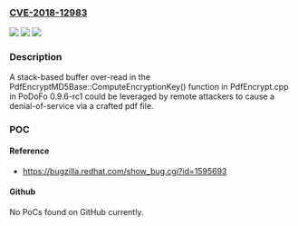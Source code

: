 ### [CVE-2018-12983](https://cve.mitre.org/cgi-bin/cvename.cgi?name=CVE-2018-12983)
![](https://img.shields.io/static/v1?label=Product&message=n%2Fa&color=blue)
![](https://img.shields.io/static/v1?label=Version&message=n%2Fa&color=blue)
![](https://img.shields.io/static/v1?label=Vulnerability&message=n%2Fa&color=brighgreen)

### Description

A stack-based buffer over-read in the PdfEncryptMD5Base::ComputeEncryptionKey() function in PdfEncrypt.cpp in PoDoFo 0.9.6-rc1 could be leveraged by remote attackers to cause a denial-of-service via a crafted pdf file.

### POC

#### Reference
- https://bugzilla.redhat.com/show_bug.cgi?id=1595693

#### Github
No PoCs found on GitHub currently.

